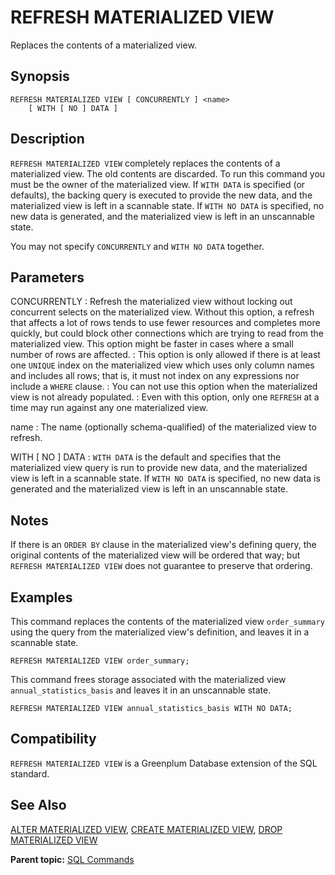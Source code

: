 # REFRESH MATERIALIZED VIEW 

Replaces the contents of a materialized view.

## <a id="section2"></a>Synopsis 

``` {#sql_command_synopsis}
REFRESH MATERIALIZED VIEW [ CONCURRENTLY ] <name>
    [ WITH [ NO ] DATA ]
```

## <a id="section3"></a>Description 

`REFRESH MATERIALIZED VIEW` completely replaces the contents of a materialized view. The old contents are discarded. To run this command you must be the owner of the materialized view. If `WITH DATA` is specified \(or defaults\), the backing query is executed to provide the new data, and the materialized view is left in a scannable state. If `WITH NO DATA` is specified, no new data is generated, and the materialized view is left in an unscannable state.

You may not specify `CONCURRENTLY` and `WITH NO DATA` together.

## <a id="section4"></a>Parameters 

CONCURRENTLY
:   Refresh the materialized view without locking out concurrent selects on the materialized view. Without this option, a refresh that affects a lot of rows tends to use fewer resources and completes more quickly, but could block other connections which are trying to read from the materialized view. This option might be faster in cases where a small number of rows are affected.
:   This option is only allowed if there is at least one `UNIQUE` index on the materialized view which uses only column names and includes all rows; that is, it must not index on any expressions nor include a `WHERE` clause.
:   You can not use this option when the materialized view is not already populated.
:   Even with this option, only one `REFRESH` at a time may run against any one materialized view.

name
:   The name \(optionally schema-qualified\) of the materialized view to refresh.

WITH \[ NO \] DATA
:   `WITH DATA` is the default and specifies that the materialized view query is run to provide new data, and the materialized view is left in a scannable state. If `WITH NO DATA` is specified, no new data is generated and the materialized view is left in an unscannable state.

## <a id="section5"></a>Notes 

If there is an `ORDER BY` clause in the materialized view's defining query, the original contents of the materialized view will be ordered that way; but `REFRESH MATERIALIZED VIEW` does not guarantee to preserve that ordering.


## <a id="section6"></a>Examples 

This command replaces the contents of the materialized view `order_summary` using the query from the materialized view's definition, and leaves it in a scannable state.

```
REFRESH MATERIALIZED VIEW order_summary;
```

This command frees storage associated with the materialized view `annual_statistics_basis` and leaves it in an unscannable state.

```
REFRESH MATERIALIZED VIEW annual_statistics_basis WITH NO DATA;
```

## <a id="section7"></a>Compatibility 

`REFRESH MATERIALIZED VIEW` is a Greenplum Database extension of the SQL standard.

## <a id="section8"></a>See Also 

[ALTER MATERIALIZED VIEW](ALTER_MATERIALIZED_VIEW.html), [CREATE MATERIALIZED VIEW](CREATE_MATERIALIZED_VIEW.html), [DROP MATERIALIZED VIEW](DROP_MATERIALIZED_VIEW.html)

**Parent topic:** [SQL Commands](../sql_commands/sql_ref.html)

